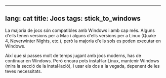 

---
lang: cat
title: Jocs
tags: stick_to_windows
---

La majoria de jocs són compatibles amb Windows i amb cap més. Alguns d'ells tenen versions per a Mac i alguns d'ells versions per a Linux (Quake 4, Neverwinter Nights, etc.), però la majoria d'ells sols es poden executar en Windows.

Així que si passes molt de temps jugant amb jocs moderns, has de continuar en Windows. Però encara pots instal·lar Linux, mantenir Windows (mira la secció de la instal·lació), i usar els dos a la vegada, depenent de les teves necessitats.


